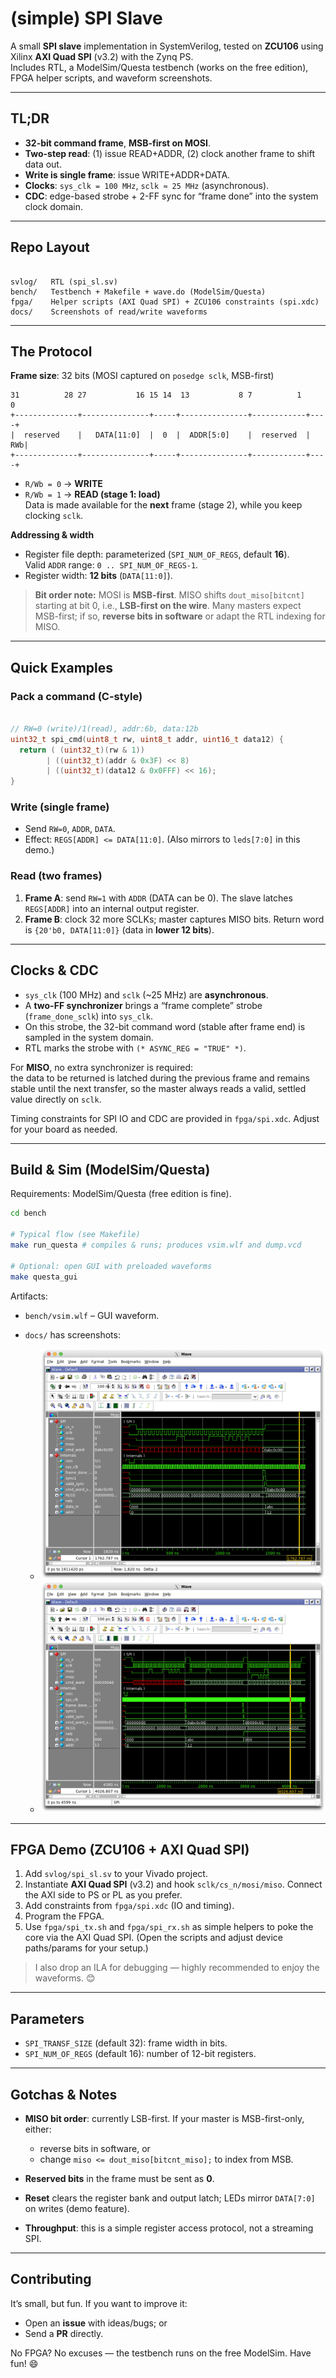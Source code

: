 # (simple) SPI Slave

A small **SPI slave** implementation in SystemVerilog, tested on **ZCU106** using Xilinx **AXI Quad SPI** (v3.2) with the Zynq PS.  
Includes RTL, a ModelSim/Questa testbench (works on the free edition), FPGA helper scripts, and waveform screenshots.

---

## TL;DR
- **32-bit command frame**, **MSB-first on MOSI**.
- **Two-step read**: (1) issue READ+ADDR, (2) clock another frame to shift data out.
- **Write is single frame**: issue WRITE+ADDR+DATA.
- **Clocks**: `sys_clk = 100 MHz`, `sclk ≈ 25 MHz` (asynchronous).
- **CDC**: edge-based strobe + 2-FF sync for “frame done” into the system clock domain.

---

## Repo Layout
```

svlog/   RTL (spi_sl.sv)
bench/   Testbench + Makefile + wave.do (ModelSim/Questa)
fpga/    Helper scripts (AXI Quad SPI) + ZCU106 constraints (spi.xdc)
docs/    Screenshots of read/write waveforms

```

---

## The Protocol

**Frame size**: 32 bits (MOSI captured on `posedge sclk`, MSB-first)

```
31          28 27           16 15 14  13           8 7          1     0
+--------------+---------------+-----+---------------+------------+----+
|  reserved    |   DATA[11:0]  |  0  |  ADDR[5:0]    |  reserved  | RWb|
+--------------+---------------+-----+---------------+------------+----+
```

- `R/Wb = 0` → **WRITE**
- `R/Wb = 1` → **READ (stage 1: load)**  
  Data is made available for the **next** frame (stage 2), while you keep clocking `sclk`.

**Addressing & width**
- Register file depth: parameterized (`SPI_NUM_OF_REGS`, default **16**).  
  Valid `ADDR` range: `0 .. SPI_NUM_OF_REGS-1`.
- Register width: **12 bits** (`DATA[11:0]`).

> **Bit order note:** MOSI is **MSB-first**. MISO shifts `dout_miso[bitcnt]` starting at bit 0, i.e., **LSB-first on the wire**. Many masters expect MSB-first; if so, **reverse bits in software** or adapt the RTL indexing for MISO.

---

## Quick Examples

### Pack a command (C-style)

```C

// RW=0 (write)/1(read), addr:6b, data:12b
uint32_t spi_cmd(uint8_t rw, uint8_t addr, uint16_t data12) {
  return ( (uint32_t)(rw & 1))
        | ((uint32_t)(addr & 0x3F) << 8)
        | ((uint32_t)(data12 & 0x0FFF) << 16);
}

````

### Write (single frame)

* Send `RW=0`, `ADDR`, `DATA`.
* Effect: `REGS[ADDR] <= DATA[11:0]`. (Also mirrors to `leds[7:0]` in this demo.)

### Read (two frames)

1. **Frame A**: send `RW=1` with `ADDR` (DATA can be 0).
   The slave latches `REGS[ADDR]` into an internal output register.
2. **Frame B**: clock 32 more SCLKs; master captures MISO bits.
   Return word is `{20'b0, DATA[11:0]}` (data in **lower 12 bits**).

---

## Clocks & CDC

- `sys_clk` (100 MHz) and `sclk` (~25 MHz) are **asynchronous**.  
- A **two-FF synchronizer** brings a “frame complete” strobe (`frame_done_sclk`) into `sys_clk`.  
- On this strobe, the 32-bit command word (stable after frame end) is sampled in the system domain.  
- RTL marks the strobe with `(* ASYNC_REG = "TRUE" *)`.  

For **MISO**, no extra synchronizer is required:  
the data to be returned is latched during the previous frame and remains stable until the next transfer, so the master always reads a valid, settled value directly on `sclk`.  

Timing constraints for SPI IO and CDC are provided in `fpga/spi.xdc`. Adjust for your board as needed.

---

## Build & Sim (ModelSim/Questa)

Requirements: ModelSim/Questa (free edition is fine).

```bash
cd bench

# Typical flow (see Makefile)
make run_questa # compiles & runs; produces vsim.wlf and dump.vcd

# Optional: open GUI with preloaded waveforms
make questa_gui
```

Artifacts:

* `bench/vsim.wlf` – GUI waveform.
* `docs/` has screenshots:

  * ![Write frame](docs/Screenshot%202025-08-18%20at%2020.06.05.png)
  * ![Read frame](docs/Screenshot%202025-08-18%20at%2020.16.31.png)

---

## FPGA Demo (ZCU106 + AXI Quad SPI)

1. Add `svlog/spi_sl.sv` to your Vivado project.
2. Instantiate **AXI Quad SPI** (v3.2) and hook `sclk/cs_n/mosi/miso`.
   Connect the AXI side to PS or PL as you prefer.
3. Add constraints from `fpga/spi.xdc` (IO and timing).
4. Program the FPGA.
5. Use `fpga/spi_tx.sh` and `fpga/spi_rx.sh` as simple helpers to poke the core via the AXI Quad SPI.
   (Open the scripts and adjust device paths/params for your setup.)

> I also drop an ILA for debugging — highly recommended to enjoy the waveforms. 😊

---

## Parameters

* `SPI_TRANSF_SIZE` (default 32): frame width in bits.
* `SPI_NUM_OF_REGS` (default 16): number of 12-bit registers.

---

## Gotchas & Notes

* **MISO bit order**: currently LSB-first. If your master is MSB-first-only, either:

  * reverse bits in software, or
  * change `miso <= dout_miso[bitcnt_miso];` to index from MSB.
* **Reserved bits** in the frame must be sent as **0**.
* **Reset** clears the register bank and output latch; LEDs mirror `DATA[7:0]` on writes (demo feature).
* **Throughput**: this is a simple register access protocol, not a streaming SPI.

---

## Contributing

It’s small, but fun. If you want to improve it:

* Open an **issue** with ideas/bugs; or
* Send a **PR** directly.

No FPGA? No excuses — the testbench runs on the free ModelSim. Have fun! 😄
